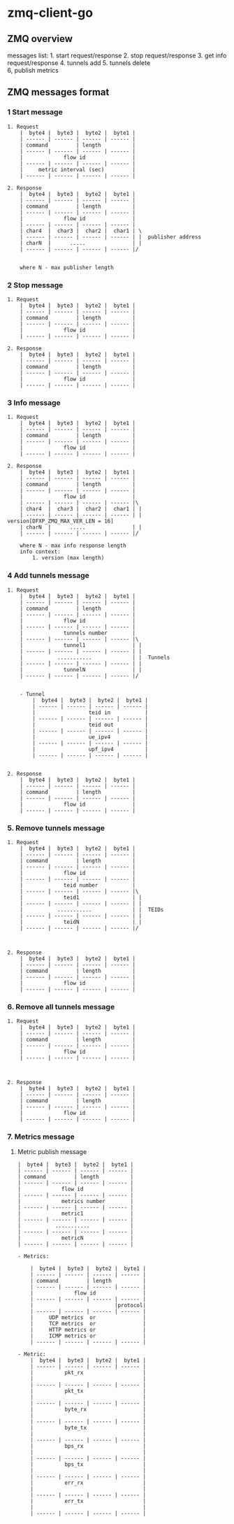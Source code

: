 # zmq-client-go

## ZMQ overview 
messages list:
    1.  start request/response 
    2.  stop request/response
    3.  get info request/response
    4.  tunnels add 
    5.  tunnels delete    
    6,  publish metrics

## ZMQ messages format
### 1 Start message
    1. Request 
        |  byte4 |  byte3 |  byte2 |  byte1 | 
        | ------ | ------ | ------ | ------ |
        | command         | length          | 
        | ------ | ------ | ------ | ------ | 
        |             flow id               |
        | ------ | ------ | ------ | ------ |
        |     metric interval (sec)         |
        | ------ | ------ | ------ | ------ |                  

    2. Response
        |  byte4 |  byte3 |  byte2 |  byte1 | 
        | ------ | ------ | ------ | ------ |
        | command         | length          |
        | ------ | ------ | ------ | ------ |
        |             flow id               |
        | ------ | ------ | ------ | ------ |
        | char4  |  char3 |  char2 |  char1 | \
        | ------ | ------ | ------ | ------ | |  publisher address 
        | charN  |      .....               | | 
        | ------ | ------ | ------ | ------ |/ 
         
        
        where N - max publisher length

### 2 Stop message
    1. Request 
        |  byte4 |  byte3 |  byte2 |  byte1 | 
        | ------ | ------ | ------ | ------ |
        | command         | length          | 
        | ------ | ------ | ------ | ------ | 
        |             flow id               |
        | ------ | ------ | ------ | ------ |

    2. Response
        |  byte4 |  byte3 |  byte2 |  byte1 | 
        | ------ | ------ | ------ | ------ |
        | command         | length          |
        | ------ | ------ | ------ | ------ |
        |             flow id               |
        | ------ | ------ | ------ | ------ |
       

### 3 Info message
    1. Request 
        |  byte4 |  byte3 |  byte2 |  byte1 | 
        | ------ | ------ | ------ | ------ |
        | command         | length          | 
        | ------ | ------ | ------ | ------ | 
        |             flow id               |
        | ------ | ------ | ------ | ------ |
     
    2. Response
        |  byte4 |  byte3 |  byte2 |  byte1 | 
        | ------ | ------ | ------ | ------ |
        | command         | length          |
        | ------ | ------ | ------ | ------ |
        |             flow id               |
        | ------ | ------ | ------ | ------ |\
        | char4  |  char3 |  char2 |  char1 | |
        | ------ | ------ | ------ | ------ | |  version[DFXP_ZMQ_MAX_VER_LEN = 16]
        | charN  |      .....               | | 
        | ------ | ------ | ------ | ------ |/
        
        where N - max info response length
        info context:
            1. version (max length) 

### 4 Add tunnels message
    1. Request 
        |  byte4 |  byte3 |  byte2 |  byte1 | 
        | ------ | ------ | ------ | ------ |
        | command         | length          | 
        | ------ | ------ | ------ | ------ | 
        |             flow id               |
        | ------ | ------ | ------ | ------ |
        |             tunnels number        |
        | ------ | ------ | ------ | ------ |\
        |             tunnel1               | |
        | ------ | ------ | ------ | ------ | |
        |           ...........             | |  Tunnels
        | ------ | ------ | ------ | ------ | |
        |             tunnelN               | |
        | ------ | ------ | ------ | ------ |/


        - Tunnel 
            |  byte4 |  byte3 |  byte2 |  byte1 | 
            | ------ | ------ | ------ | ------ |
            |                 teid in           | 
            | ------ | ------ | ------ | ------ | 
            |                 teid out          | 
            | ------ | ------ | ------ | ------ |
            |                 ue_ipv4           | 
            | ------ | ------ | ------ | ------ |
            |                 upf_ipv4          | 
            | ------ | ------ | ------ | ------ |


    2. Response
        |  byte4 |  byte3 |  byte2 |  byte1 | 
        | ------ | ------ | ------ | ------ |
        | command         | length          |
        | ------ | ------ | ------ | ------ |
        |             flow id               |
        | ------ | ------ | ------ | ------ |

### 5. Remove tunnels message

    1. Request 
        |  byte4 |  byte3 |  byte2 |  byte1 | 
        | ------ | ------ | ------ | ------ |
        | command         | length          | 
        | ------ | ------ | ------ | ------ | 
        |             flow id               |
        | ------ | ------ | ------ | ------ |
        |             teid number           |
        | ------ | ------ | ------ | ------ |\
        |             teid1                 | |
        | ------ | ------ | ------ | ------ | |
        |           ...........             | |  TEIDs
        | ------ | ------ | ------ | ------ | |
        |             teidN                 | |
        | ------ | ------ | ------ | ------ |/ 



    2. Response
        |  byte4 |  byte3 |  byte2 |  byte1 | 
        | ------ | ------ | ------ | ------ |
        | command         | length          |
        | ------ | ------ | ------ | ------ |
        |             flow id               |
        | ------ | ------ | ------ | ------ |


### 6. Remove all tunnels message

    1. Request 
        |  byte4 |  byte3 |  byte2 |  byte1 | 
        | ------ | ------ | ------ | ------ |
        | command         | length          | 
        | ------ | ------ | ------ | ------ | 
        |             flow id               |
        | ------ | ------ | ------ | ------ |



    2. Response
        |  byte4 |  byte3 |  byte2 |  byte1 | 
        | ------ | ------ | ------ | ------ |
        | command         | length          |
        | ------ | ------ | ------ | ------ |
        |             flow id               |
        | ------ | ------ | ------ | ------ |



### 7. Metrics message

 1. Metric publish message

        |  byte4 |  byte3 |  byte2 |  byte1 | 
        | ------ | ------ | ------ | ------ |
        | command         | length          | 
        | ------ | ------ | ------ | ------ | 
        |             flow id               |
        | ------ | ------ | ------ | ------ |
        |             metrics number        |
        | ------ | ------ | ------ | ------ |
        |             metric1               |
        | ------ | ------ | ------ | ------ |
        |           ...........             |
        | ------ | ------ | ------ | ------ |
        |             metricN               |
        | ------ | ------ | ------ | ------ |

        - Metrics:

            |  byte4 |  byte3 |  byte2 |  byte1 | 
            | ------ | ------ | ------ | ------ |
            | command         | length          | 
            | ------ | ------ | ------ | ------ | 
            |             flow id               |
            | ------ | ------ | ------ | ------ | 
            |                          |protocol|         
            | ------ | ------ | ------ | ------ | 
            |     UDP metrics  or               |
            |     TCP metrics  or               |
            |     HTTP metrics or               |
            |     ICMP metrics or               |
            | ------ | ------ | ------ | ------ | 

        - Metric:
            |  byte4 |  byte3 |  byte2 |  byte1 | 
            | ------ | ------ | ------ | ------ |
            |          pkt_rx                   |
            |                                   |
            | ------ | ------ | ------ | ------ | 
            |          pkt_tx                   |
            |                                   |
            | ------ | ------ | ------ | ------ | 
            |          byte_rx                  |
            |                                   |
            | ------ | ------ | ------ | ------ | 
            |          byte_tx                  |
            |                                   |
            | ------ | ------ | ------ | ------ | 
            |          bps_rx                   |
            |                                   |
            | ------ | ------ | ------ | ------ | 
            |          bps_tx                   |
            |                                   |
            | ------ | ------ | ------ | ------ | 
            |          err_rx                   |
            |                                   |
            | ------ | ------ | ------ | ------ | 
            |          err_tx                   |
            |                                   |
            | ------ | ------ | ------ | ------ | 
           

